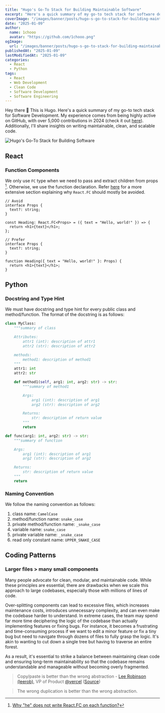 ```yaml
---
title: "Hugo's Go-To Stack for Building Maintainable Software"
excerpt: "Here's a quick summary of my go-to tech stack for software development. My experience comes from being highly active on GitHub, with over 5,000 contributions in 2024. Additionally, I'll share insights on writing maintainable, clean, and scalable code."
coverImage: "/images/banner/posts/hugo-s-go-to-stack-for-building-maintainable-software.webp"
date: "2025-01-09"
author:
  name: 1chooo
  avatar: "https://github.com/1chooo.png"
ogImage:
  url: "/images/banner/posts/hugo-s-go-to-stack-for-building-maintainable-software.webp"
publishedAt: "2025-01-09"
lastModifiedAt: "2025-01-09"
categories:
  - React
  - Python
tags:
  - React
  - Web Development
  - Clean Code
  - Software Development
  - Software Engineering
---
```


Hey there 👋 This is Hugo. Here's a quick summary of my go-to tech stack for Software Development. My experience comes from being highly active on GitHub, with over 5,000 contributions in 2024 (check it out [here](https://github.com/1chooo?tab=overview&from=2024-12-01&to=2024-12-31)). Additionally, I'll share insights on writing maintainable, clean, and scalable code.

![Hugo's Go-To Stack for Building Software](/images/banner/posts/hugo-s-go-to-stack-for-building-maintainable-software.webp)

## React

### Function Components

We only use `FC` type when we need to pass and extract children from props [^1]. Otherwise, we use the function declaration. Refer [here](https://react-typescript-cheatsheet.netlify.app/docs/basic/getting-started/function_components/) for a more extensive section explaining why `React.FC` should mostly be avoided.

```tsx {5}
// Avoid
interface Props {
  text?: string;
}

const Heading: React.FC<Props> = ({ text = "Hello, world!" }) => {
  return <h1>{text}</h1>;
};
```

```tsx {5}
// Prefer
interface Props {
  text?: string;
}

function Heading({ text = "Hello, world!" }: Props) {
  return <h1>{text}</h1>;
}
```

## Python

### Docstring and Type Hint

We must have docstring and type hint for every public class and method/function. The format of the docstring is as follows:

```python
class MyClass:
    """summary of class

    Attributes:
        attr1 (int): description of attr1
        attr2 (str): description of attr2

    methods:
        method1: description of method1
    """
    attr1: int
    attr2: str

    def method1(self, arg1: int, arg2: str) -> str:
        """summary of method1

        Args:
            arg1 (int): description of arg1
            arg2 (str): description of arg2

        Returns:
            str: description of return value
        """
        return
```

```python
def func(arg1: int, arg2: str) -> str:
    """summary of function

    Args:
        arg1 (int): description of arg1
        arg2 (str): description of arg2

    Returns:
        str: description of return value
    """
    return
```

### Naming Convention

We follow the naming convention as follows:

1. class name: `CamelCase`
2. method/function name: `snake_case`
3. private method/function name: `_snake_case`
4. variable name: `snake_case`
5. private variable name: `_snake_case`
6. read only constant name: `UPPER_SNAKE_CASE`

## Coding Patterns

### Larger files > many small components

Many people advocate for clean, modular, and maintainable code. While these principles are essential, there are drawbacks when we scale this approach to large codebases, especially those with millions of lines of code.

Over-splitting components can lead to excessive files, which increases maintenance costs, introduces unnecessary complexity, and can even make the codebase harder to understand. In extreme cases, the team may spend far more time deciphering the logic of the codebase than actually implementing features or fixing bugs. For instance, it becomes a frustrating and time-consuming process if we want to edit a minor feature or fix a tiny bug but need to navigate through dozens of files to fully grasp the logic. It's akin to wanting to cut down a single tree but having to traverse an entire forest.

As a result, it's essential to strike a balance between maintaining clean code and ensuring long-term maintainability so that the codebase remains understandable and manageable without becoming overly fragmented.

> Copy/paste is better than the wrong abstraction - [Lee Robinson (leerob)](https://leerob.com/), VP of Product [@vercel](https://vercel.com/home) ([Source](https://leerob.com/n/stack))

> The wrong duplication is better than the wrong abstraction.

[^1]: [Why "he" does not write React.FC on each function?](https://stackoverflow.com/questions/71189879/why-he-does-not-write-react-fc-on-each-function)
